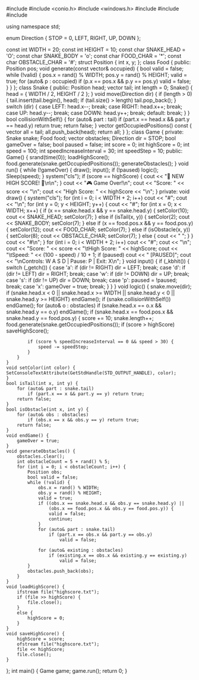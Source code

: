 #include <iostream>
#include <conio.h>
#include <windows.h>
#include <vector>
#include <ctime>
#include <fstream>

using namespace std;

enum Direction { STOP = 0, LEFT, RIGHT, UP, DOWN };

const int WIDTH = 20;
const int HEIGHT = 10;
const char SNAKE_HEAD = 'O';
const char SNAKE_BODY = 'o';
const char FOOD_CHAR = '*';
const char OBSTACLE_CHAR = '#';
struct Position {
    int x, y;
};
class Food {
public:
    Position pos;
    void generate(const vector<Position>& occupied) {
        bool valid = false;
        while (!valid) {
            pos.x = rand() % WIDTH;
            pos.y = rand() % HEIGHT;
            valid = true;
            for (auto& p : occupied)
                if (p.x == pos.x && p.y == pos.y)
                    valid = false;
        }
    }
};
class Snake {
public:
    Position head;
    vector<Position> tail;
    int length = 0;
    Snake() {
        head = { WIDTH / 2, HEIGHT / 2 };
    }
    void move(Direction dir) {
        if (length > 0) {
            tail.insert(tail.begin(), head);
            if (tail.size() > length)
                tail.pop_back();
        }
        switch (dir) {
        case LEFT:  head.x--; break;
        case RIGHT: head.x++; break;
        case UP:    head.y--; break;
        case DOWN:  head.y++; break;
        default: break;
        }
    }
    bool collisionWithSelf() {
        for (auto& part : tail)
            if (part.x == head.x && part.y == head.y)
                return true;
        return false;
    }
    vector<Position> getOccupiedPositions() const {
        vector<Position> all = tail;
        all.push_back(head);
        return all;
    }
};
class Game {
private:
    Snake snake;
    Food food;
    vector<Position> obstacles;
    Direction dir = STOP;
    bool gameOver = false;
    bool paused = false;
    int score = 0;
    int highScore = 0;
    int speed = 100;
    int speedIncreaseInterval = 30;
    int speedStep = 10;
public:
    Game() {
        srand(time(0));
        loadHighScore();
        food.generate(snake.getOccupiedPositions());
        generateObstacles();
    }
    void run() {
        while (!gameOver) {
            draw();
            input();
            if (!paused) logic();
            Sleep(speed);
        }
        system("cls");
        if (score == highScore) {
            cout << "🎉 NEW HIGH SCORE! 🎉\n\n";
        }
        cout << "🎮 Game Over!\n";
        cout << "Score: " << score << "\n";
        cout << "High Score: " << highScore << "\n";
    }
private:
    void draw() {
        system("cls");
        for (int i = 0; i < WIDTH + 2; i++) cout << "#";
        cout << "\n";
        for (int y = 0; y < HEIGHT; y++) {
            cout << "#";
            for (int x = 0; x < WIDTH; x++) {
                if (x == snake.head.x && y == snake.head.y) {
                    setColor(10); cout << SNAKE_HEAD; setColor(7);
                }
                else if (isTail(x, y)) {
                    setColor(2); cout << SNAKE_BODY; setColor(7);
                }
                else if (x == food.pos.x && y == food.pos.y) {
                    setColor(12); cout << FOOD_CHAR; setColor(7);
                }
                else if (isObstacle(x, y)) {
                    setColor(8); cout << OBSTACLE_CHAR; setColor(7);
                }
                else {
                    cout << " ";
                }
            }
            cout << "#\n";
        }
        for (int i = 0; i < WIDTH + 2; i++) cout << "#";
        cout << "\n";
        cout << "Score: " << score << "\tHigh Score: " << highScore;
        cout << "\tSpeed: " << (100 - speed) / 10 + 1;
        if (paused) cout << "  [PAUSED]";
        cout << "\nControls: W A S D | Pause: P | Exit: X\n";
    }
    void input() {
        if (_kbhit()) {
            switch (_getch()) {
            case 'a': if (dir != RIGHT) dir = LEFT; break;
            case 'd': if (dir != LEFT)  dir = RIGHT; break;
            case 'w': if (dir != DOWN)  dir = UP; break;
            case 's': if (dir != UP)    dir = DOWN; break;
            case 'p': paused = !paused; break;
            case 'x': gameOver = true; break;
            }
        }
    }
    void logic() {
        snake.move(dir);
        if (snake.head.x < 0 || snake.head.x >= WIDTH ||
            snake.head.y < 0 || snake.head.y >= HEIGHT)
            endGame();
        if (snake.collisionWithSelf())
            endGame();
        for (auto& o : obstacles)
            if (snake.head.x == o.x && snake.head.y == o.y)
                endGame();
        if (snake.head.x == food.pos.x && snake.head.y == food.pos.y) {
            score += 10;
            snake.length++;
            food.generate(snake.getOccupiedPositions());
            if (score > highScore) saveHighScore();
            
            if (score % speedIncreaseInterval == 0 && speed > 30) {
                speed -= speedStep;
            }
        }
    }
    void setColor(int color) {        SetConsoleTextAttribute(GetStdHandle(STD_OUTPUT_HANDLE), color);
    }
    bool isTail(int x, int y) {
        for (auto& part : snake.tail)
            if (part.x == x && part.y == y) return true;
        return false;
    }
    bool isObstacle(int x, int y) {
        for (auto& obs : obstacles)
            if (obs.x == x && obs.y == y) return true;
        return false;
    }
    void endGame() {
        gameOver = true;
    }
    void generateObstacles() {
        obstacles.clear();
        int obstacleCount = 5 + rand() % 5;        
        for (int i = 0; i < obstacleCount; i++) {
            Position obs;
            bool valid = false;
            while (!valid) {
                obs.x = rand() % WIDTH;
                obs.y = rand() % HEIGHT;
                valid = true;                
                if ((obs.x == snake.head.x && obs.y == snake.head.y) ||
                    (obs.x == food.pos.x && obs.y == food.pos.y)) {
                    valid = false;
                    continue;
                }                
                for (auto& part : snake.tail)
                    if (part.x == obs.x && part.y == obs.y)
                        valid = false;
                        
                for (auto& existing : obstacles)
                    if (existing.x == obs.x && existing.y == existing.y)
                        valid = false;
            }
            obstacles.push_back(obs);
        }
    }
    void loadHighScore() {
        ifstream file("highscore.txt");
        if (file >> highScore) {
            file.close();
        }
        else {
            highScore = 0;
        }
    }
    void saveHighScore() {
        highScore = score;
        ofstream file("highscore.txt");
        file << highScore;
        file.close();
    }
};
int main() {
    Game game;
    game.run();
    return 0;
}

